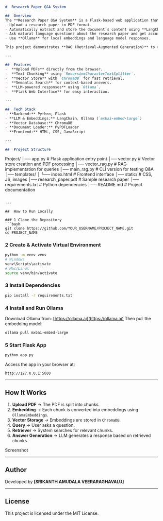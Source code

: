 
```markdown
#  Research Paper Q&A System

##  Overview
The **Research Paper Q&A System** is a Flask-based web application that allows users to:
- Upload a research paper in PDF format.
- Automatically extract and store the document’s content using **LangChain** and **ChromaDB**.
- Ask natural language questions about the research paper and get accurate answers.
- Use **Ollama** for local embeddings and language model responses.

This project demonstrates **RAG (Retrieval-Augmented Generation)** to retrieve relevant document chunks and generate AI-based answers.

---

##  Features
-  **Upload PDFs** directly from the browser.
-  **Text Chunking** using `RecursiveCharacterTextSplitter`.
-  **Vector Store** with `ChromaDB` for fast retrieval.
-  **Semantic Search** for context-based answers.
-  **LLM-powered responses** using `Ollama`.
-  **Flask Web Interface** for easy interaction.

---

##  Tech Stack
- **Backend:** Python, Flask  
- **LLM & Embeddings:** LangChain, Ollama (`mxbai-embed-large`)  
- **Vector Database:** ChromaDB  
- **Document Loader:** PyPDFLoader  
- **Frontend:** HTML, CSS, JavaScript  

---

##  Project Structure
```

Project/
│── app.py                # Flask application entry point
│── vector.py              # Vector store creation and PDF processing
│── vector\_rag.py          # RAG implementation for queries
│── main\_rag.py            # CLI version for testing Q\&A
│── templates/
│   └── index.html         # Frontend interface
│── static/                # CSS, JS, images
│── research\_paper.pdf     # Sample research paper
│── requirements.txt       # Python dependencies
│── README.md              # Project documentation

````

---

##  How to Run Locally

### 1️ Clone the Repository
```bash
git clone https://github.com/YOUR_USERNAME/PROJECT_NAME.git
cd PROJECT_NAME
````

### 2️ Create & Activate Virtual Environment

```bash
python -m venv venv
# Windows
venv\Scripts\activate
# Mac/Linux
source venv/bin/activate
```

### 3️ Install Dependencies

```bash
pip install -r requirements.txt
```

### 4️ Install and Run Ollama

Download Ollama from: [https://ollama.ai](https://ollama.ai)
Then pull the embedding model:

```bash
ollama pull mxbai-embed-large
```

### 5️ Start Flask App

```bash
python app.py
```

Access the app in your browser at:

```
http://127.0.0.1:5000
```

---

##  How It Works

1. **Upload PDF** → The PDF is split into chunks.
2. **Embedding** → Each chunk is converted into embeddings using `OllamaEmbeddings`.
3. **Vector Storage** → Embeddings are stored in `ChromaDB`.
4. **Query** → User asks a question.
5. **Retriever** → System searches for relevant chunks.
6. **Answer Generation** → LLM generates a response based on retrieved chunks.


Screenshot

---

##  Author

Developed by **\[SRIKANTH AMUDALA VEERARAGHAVALU]**

---

##  License

This project is licensed under the MIT License.

```


